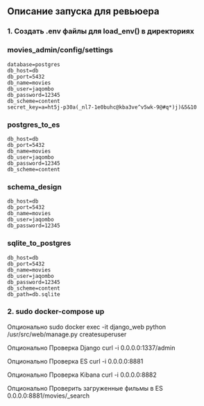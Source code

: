 ## Описание запуска для ревьюера
### 1. Создать .env файлы для load_env() в директориях 


### movies_admin/config/settings 
    database=postgres
    db_host=db
    db_port=5432
    db_name=movies
    db_user=jaqombo
    db_password=12345
    db_scheme=content
    secret_key=a=ht5j-p30a(_nl7-1e0buhc@kba3ve^v5wk-9@#q*)j)&5&10
    
 ### postgres_to_es
    db_host=db
    db_port=5432
    db_name=movies
    db_user=jaqombo
    db_password=12345
    db_scheme=content
    
  ### schema_design
    db_host=db
    db_port=5432
    db_name=movies
    db_user=jaqombo
    db_password=12345
    
   ### sqlite_to_postgres
    db_host=db 
    db_port=5432 
    db_name=movies 
    db_user=jaqombo
    db_password=12345 
    db_scheme=content 
    db_path=db.sqlite 
        
### 2. sudo docker-compose up 

Опционально sudo docker exec -it django_web python /usr/src/web/manage.py createsuperuser
 
Опционально Проверка Django curl -i 0.0.0.0:1337/admin

Опционально Проверка ES curl -i 0.0.0.0:8881

Опционально Проверка Kibana curl -i 0.0.0.0:8882

Опционально Проверить загруженные фильмы в ES 0.0.0.0:8881/movies/_search
